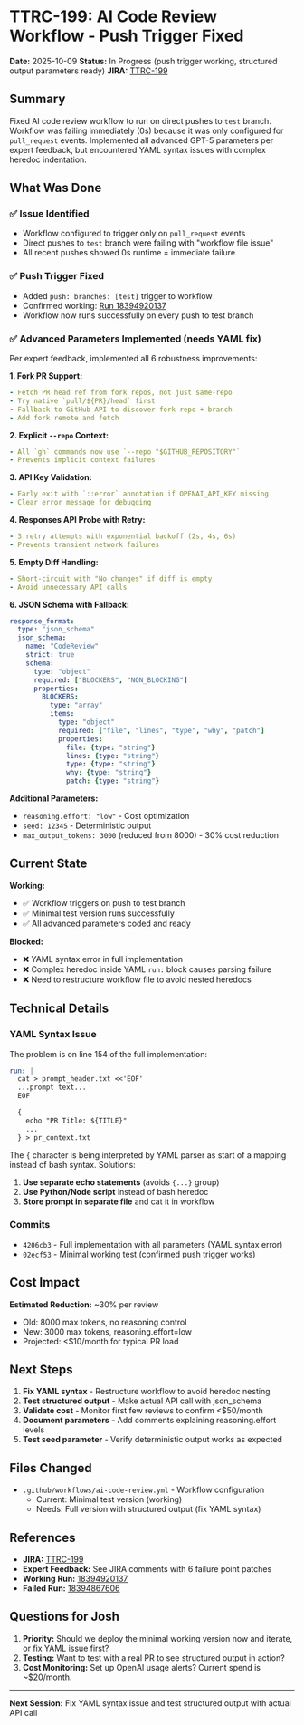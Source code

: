 # TTRC-199: AI Code Review Workflow - Push Trigger Fixed

**Date:** 2025-10-09
**Status:** In Progress (push trigger working, structured output parameters ready)
**JIRA:** [TTRC-199](https://ajwolfe37.atlassian.net/browse/TTRC-199)

## Summary

Fixed AI code review workflow to run on direct pushes to `test` branch. Workflow was failing immediately (0s) because it was only configured for `pull_request` events. Implemented all advanced GPT-5 parameters per expert feedback, but encountered YAML syntax issues with complex heredoc indentation.

## What Was Done

### ✅ Issue Identified
- Workflow configured to trigger only on `pull_request` events
- Direct pushes to `test` branch were failing with "workflow file issue"
- All recent pushes showed 0s runtime = immediate failure

### ✅ Push Trigger Fixed
- Added `push: branches: [test]` trigger to workflow
- Confirmed working: [Run 18394920137](https://github.com/AJWolfe18/TTracker/actions/runs/18394920137)
- Workflow now runs successfully on every push to test branch

### ✅ Advanced Parameters Implemented (needs YAML fix)

Per expert feedback, implemented all 6 robustness improvements:

**1. Fork PR Support:**
```yaml
- Fetch PR head ref from fork repos, not just same-repo
- Try native `pull/${PR}/head` first
- Fallback to GitHub API to discover fork repo + branch
- Add fork remote and fetch
```

**2. Explicit `--repo` Context:**
```yaml
- All `gh` commands now use `--repo "$GITHUB_REPOSITORY"`
- Prevents implicit context failures
```

**3. API Key Validation:**
```yaml
- Early exit with `::error` annotation if OPENAI_API_KEY missing
- Clear error message for debugging
```

**4. Responses API Probe with Retry:**
```yaml
- 3 retry attempts with exponential backoff (2s, 4s, 6s)
- Prevents transient network failures
```

**5. Empty Diff Handling:**
```yaml
- Short-circuit with "No changes" if diff is empty
- Avoid unnecessary API calls
```

**6. JSON Schema with Fallback:**
```yaml
response_format:
  type: "json_schema"
  json_schema:
    name: "CodeReview"
    strict: true
    schema:
      type: "object"
      required: ["BLOCKERS", "NON_BLOCKING"]
      properties:
        BLOCKERS:
          type: "array"
          items:
            type: "object"
            required: ["file", "lines", "type", "why", "patch"]
            properties:
              file: {type: "string"}
              lines: {type: "string"}
              type: {type: "string"}
              why: {type: "string"}
              patch: {type: "string"}
```

**Additional Parameters:**
- `reasoning.effort: "low"` - Cost optimization
- `seed: 12345` - Deterministic output
- `max_output_tokens: 3000` (reduced from 8000) - 30% cost reduction

## Current State

**Working:**
- ✅ Workflow triggers on push to test branch
- ✅ Minimal test version runs successfully
- ✅ All advanced parameters coded and ready

**Blocked:**
- ❌ YAML syntax error in full implementation
- ❌ Complex heredoc inside YAML `run:` block causes parsing failure
- ❌ Need to restructure workflow file to avoid nested heredocs

## Technical Details

### YAML Syntax Issue

The problem is on line 154 of the full implementation:

```yaml
run: |
  cat > prompt_header.txt <<'EOF'
  ...prompt text...
  EOF

  {
    echo "PR Title: ${TITLE}"
    ...
  } > pr_context.txt
```

The `{` character is being interpreted by YAML parser as start of a mapping instead of bash syntax. Solutions:

1. **Use separate echo statements** (avoids `{...}` group)
2. **Use Python/Node script** instead of bash heredoc
3. **Store prompt in separate file** and cat it in workflow

### Commits

- `4206cb3` - Full implementation with all parameters (YAML syntax error)
- `02ecf53` - Minimal working test (confirmed push trigger works)

## Cost Impact

**Estimated Reduction:** ~30% per review
- Old: 8000 max tokens, no reasoning control
- New: 3000 max tokens, reasoning.effort=low
- Projected: <$10/month for typical PR load

## Next Steps

1. **Fix YAML syntax** - Restructure workflow to avoid heredoc nesting
2. **Test structured output** - Make actual API call with json_schema
3. **Validate cost** - Monitor first few reviews to confirm <$50/month
4. **Document parameters** - Add comments explaining reasoning.effort levels
5. **Test seed parameter** - Verify deterministic output works as expected

## Files Changed

- `.github/workflows/ai-code-review.yml` - Workflow configuration
  - Current: Minimal test version (working)
  - Needs: Full version with structured output (fix YAML syntax)

## References

- **JIRA:** [TTRC-199](https://ajwolfe37.atlassian.net/browse/TTRC-199)
- **Expert Feedback:** See JIRA comments with 6 failure point patches
- **Working Run:** [18394920137](https://github.com/AJWolfe18/TTracker/actions/runs/18394920137)
- **Failed Run:** [18394867606](https://github.com/AJWolfe18/TTracker/actions/runs/18394867606)

## Questions for Josh

1. **Priority:** Should we deploy the minimal working version now and iterate, or fix YAML issue first?
2. **Testing:** Want to test with a real PR to see structured output in action?
3. **Cost Monitoring:** Set up OpenAI usage alerts? Current spend is ~$20/month.

---

**Next Session:** Fix YAML syntax issue and test structured output with actual API call
